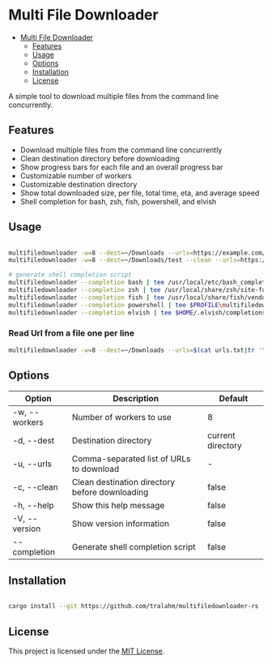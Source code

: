 # Multi File Downloader

<!--toc:start-->

- [Multi File Downloader](#multi-file-downloader)
  - [Features](#features)
  - [Usage](#usage)
  - [Options](#options)
  - [Installation](#installation)
  - [License](#license)
  <!--toc:end-->

A simple tool to download multiple files from the command line concurrently.

## Features

- Download multiple files from the command line concurrently
- Clean destination directory before downloading
- Show progress bars for each file and an overall progress bar
- Customizable number of workers
- Customizable destination directory
- Show total downloaded size, per file, total time, eta, and average speed
- Shell completion for bash, zsh, fish, powershell, and elvish

## Usage

```sh

multifiledownloader -w=8 --dest=~/Downloads --urls=https://example.com/file1.txt,https://example.com/file2.txt,https://example.com/file3.txt
multifiledownloader -w=8 --dest=~/Downloads/test --clean --urls=https://example.com/file1.txt,https://example.com/file2.txt,https://example.com/file3.txt

# generate shell completion script
multifiledownloader --completion bash | tee /usr/local/etc/bash_completion.d/multifiledownloader
multifiledownloader --completion zsh | tee /usr/local/share/zsh/site-functions/_multifiledownloader
multifiledownloader --completion fish | tee /usr/local/share/fish/vendor_completions.d/multifiledownloader.fish
multifiledownloader --completion powershell | tee $PROFILE\multifiledownloader.ps1
multifiledownloader --completion elvish | tee $HOME/.elvish/completions/multifiledownloader.elv

```

### Read Url from a file one per line

```sh
multifiledownloader -w=8 --dest=~/Downloads --urls=$(cat urls.txt|tr '\n' ','|sed 's/,$//g')
```

## Options

| Option        | Description                                    | Default           |
| ------------- | ---------------------------------------------- | ----------------- |
| -w, --workers | Number of workers to use                       | 8                 |
| -d, --dest    | Destination directory                          | current directory |
| -u, --urls    | Comma-separated list of URLs to download       | -                 |
| -c, --clean   | Clean destination directory before downloading | false             |
| -h, --help    | Show this help message                         | false             |
| -V, --version | Show version information                       | false             |
| --completion  | Generate shell completion script               | false             |

## Installation

```sh

cargo install --git https://github.com/tralahm/multifiledownloader-rs
```

## License

This project is licensed under the [MIT License](LICENSE).
